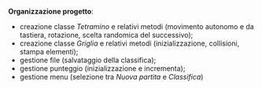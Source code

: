 **Organizzazione progetto**:
- creazione classe *Tetramino* e relativi metodi (movimento autonomo e da tastiera, rotazione, scelta randomica del successivo);
- creazione classe *Griglia* e relativi metodi (inizializzazione, collisioni, stampa elementi);
- gestione file (salvataggio della classifica);
- gestione punteggio (inizializzazione e incrementa);
- gestione menu (selezione tra *Nuova partita* e *Classifica*)
  
